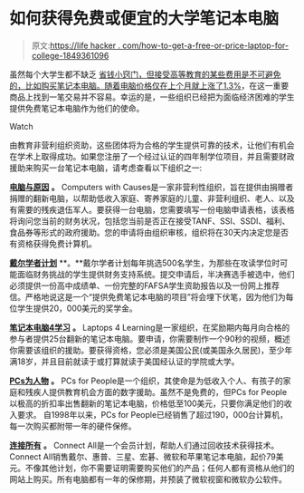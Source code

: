 # 如何获得免费或便宜的大学笔记本电脑

> 原文:[https://life hacker . com/how-to-get-a-free-or-price-laptop-for-college-1849361096](https://lifehacker.com/how-to-get-a-free-or-cheap-laptop-for-college-1849361096)

虽然每个大学生都不缺乏 [省钱小窍门，但接受高等教育的某些费用是不可避免的，比如购买笔记本电脑。随着电脑价格仅在上个月就上涨了1.3%](https://lifehacker.com/money-saving-tips-every-college-student-should-know-1844838466)，在这一重要商品上找到一笔交易并不容易。幸运的是，一些组织已经把为面临经济困难的学生提供免费笔记本电脑作为他们的使命。

Watch

由教育非营利组织资助，这些团体将为合格的学生提供可靠的技术，让他们有机会在学术上取得成功。如果您注册了一个经过认证的四年制学位项目，并且需要财政援助来购买一台笔记本电脑，请考虑查看以下组织之一:

[**电脑与原因**](https://www.computerswithcauses.org/) **。** Computers with Causes是一家非营利性组织，旨在提供由捐赠者捐赠的翻新电脑，以帮助低收入家庭、寄养家庭的儿童、非营利组织、老人、以及有需要的残疾退伍军人。要获得一台电脑，您需要填写一份电脑申请表格，该表格将询问您当前的财务状况，包括您当前是否正在接受TANF、SSI、SSDI、福利、食品券等形式的政府援助。您的申请将由组织审核，组织将在30天内决定您是否有资格获得免费计算机。

[**戴尔学者计划**](https://www.dellscholars.org/scholarship/) **。**戴尔学者计划每年挑选500名学生，为那些在攻读学位时可能面临财务挑战的学生提供财务支持系统。提交申请后，半决赛选手被选中，他们必须提供一份高中成绩单、一份完整的FAFSA学生资助报告以及一份网上推荐信。严格地说这是一个“提供免费笔记本电脑的项目”将会埋下伏笔，因为他们为每位学生提供20，000美元的奖学金。

[**笔记本电脑4学习**](https://laptops4learning.videoscholarship.org/terms-conditions/) **。** Laptops 4 Learning是一家组织，在奖励期内每月向合格的参与者提供25台翻新的笔记本电脑。要申请，你需要制作一个90秒的视频，概述你需要该组织的援助。要获得资格，您必须是美国公民(或美国永久居民)，至少年满18岁，并且目前就读于或打算就读于美国经认证的学院或大学。

[**PCs为人物**](https://pcsrefurbished.com/sales/categorySales.aspx?categoryID=4) **。** PCs for People是一个组织，其使命是为低收入个人、有孩子的家庭和残疾人提供教育机会方面的数字援助。虽然不是免费的，但PCs for People以极高的折扣率出售翻新的笔记本电脑，价格低至100美元，只要你满足他们的收入要求。 自1998年以来，PCs for People已经销售了超过190，000台计算机，每一次购买都附带一年的硬件保修。

[**连接所有**](https://connectall.org/about) **。** Connect All是一个会员计划，帮助人们通过回收技术获得技术。Connect All销售戴尔、惠普、三星、宏碁、微软和苹果笔记本电脑，起价79美元。不像其他计划，你不需要证明需要购买他们的产品；任何人都有资格从他们的网站上购买。所有电脑都有一年的保修期，并预装了微软视窗和微软办公软件。